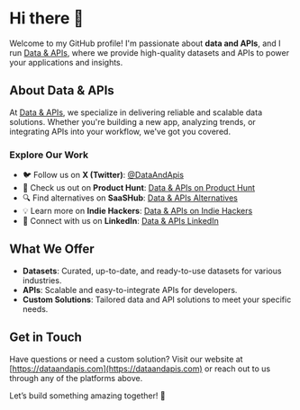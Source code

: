 # Hi there 👋

Welcome to my GitHub profile! I'm passionate about **data and APIs**, and I run [Data & APIs](https://dataandapis.com), where we provide high-quality datasets and APIs to power your applications and insights.

## About Data & APIs

At [Data & APIs](https://dataandapis.com), we specialize in delivering reliable and scalable data solutions. Whether you're building a new app, analyzing trends, or integrating APIs into your workflow, we've got you covered.

### Explore Our Work
- 🐦 Follow us on **X (Twitter)**: [@DataAndApis](https://x.com/DataAndApis)
- 🚀 Check us out on **Product Hunt**: [Data & APIs on Product Hunt](https://www.producthunt.com/posts/data-and-apis)
- 🔍 Find alternatives on **SaaSHub**: [Data & APIs Alternatives](https://www.saashub.com/data-and-apis-alternatives)
- 💡 Learn more on **Indie Hackers**: [Data & APIs on Indie Hackers](https://www.indiehackers.com/product/data-and-apis)
- 🔗 Connect with us on **LinkedIn**: [Data & APIs LinkedIn](https://www.linkedin.com/company/data-and-apis)

## What We Offer
- **Datasets**: Curated, up-to-date, and ready-to-use datasets for various industries.
- **APIs**: Scalable and easy-to-integrate APIs for developers.
- **Custom Solutions**: Tailored data and API solutions to meet your specific needs.

## Get in Touch
Have questions or need a custom solution? Visit our website at [https://dataandapis.com](https://dataandapis.com) or reach out to us through any of the platforms above.

Let’s build something amazing together! 🚀
